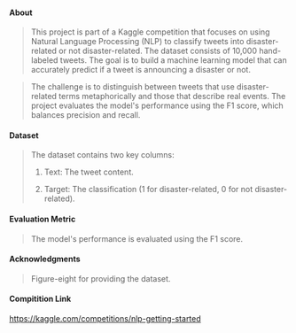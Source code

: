 #### About

> This project is part of a Kaggle competition that focuses on using Natural Language Processing (NLP) to classify tweets into disaster-related or not disaster-related. The dataset consists of 10,000 hand-labeled tweets. The goal is to build a machine learning model that can accurately predict if a tweet is announcing a disaster or not.

> The challenge is to distinguish between tweets that use disaster-related terms metaphorically and those that describe real events. The project evaluates the model's performance using the F1 score, which balances precision and recall.

#### Dataset
> The dataset contains two key columns:
>1. Text: The tweet content.
> 
>2. Target: The classification (1 for disaster-related, 0 for not disaster-related).

#### Evaluation Metric
> The model's performance is evaluated using the F1 score.

#### Acknowledgments
> Figure-eight for providing the dataset.

#### Compitition Link
https://kaggle.com/competitions/nlp-getting-started


